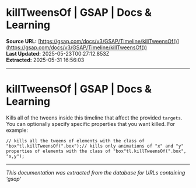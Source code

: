 # killTweensOf | GSAP | Docs & Learning

**Source URL:** [https://gsap.com/docs/v3/GSAP/Timeline/killTweensOf()](https://gsap.com/docs/v3/GSAP/Timeline/killTweensOf())  
**Last Updated:** 2025-05-23T00:27:12.853Z  
**Extracted:** 2025-05-31 16:56:03

---

# killTweensOf | GSAP | Docs & Learning

Kills all of the tweens inside this timeline that affect the provided `targets`. You can optionally specify specific properties that you want killed. For example:

```
// kills all the tweens of elements with the class of "box"tl.killTweensOf(".box");// kills only animations of "x" and "y" properties of elements with the class of "box"tl.killTweensOf(".box", "x,y");
```

---

*This documentation was extracted from the database for URLs containing 'gsap'*
